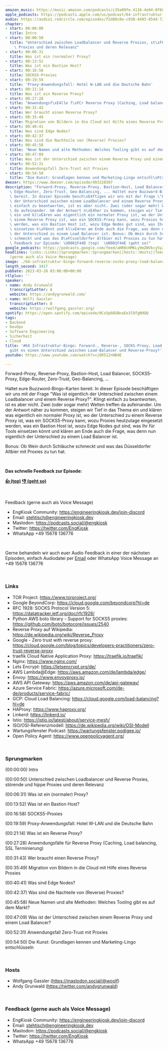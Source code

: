 ```yaml
---
amazon_music: https://music.amazon.com/podcasts/c35a09fe-4116-4e04-8f68-77d61b112e46/episodes/1a8f2a0b-f6fc-4581-8e8a-2148be86affa/engineering-kiosk-64-infrastruktur-bingo-forward--reverse--socks-proxy-load-balancing-und-gibt-es-einen-unterschied-zwischen-load-balancer-und-reverse-proxy
apple_podcasts: https://podcasts.apple.com/us/podcast/64-infrastruktur-bingo-forward-reverse-socks-proxy/id1603082924?i=1000606217974&uo=4
audio: https://audio1.redcircle.com/episodes/f2d89c8e-c938-4493-854d-72630d4f0d2d/stream.mp3
chapter:
- start: 00:00:00
  title: Intro
- start: 00:00:50
  title: "Unterschied zwischen Loadbalancer und Reverse Proxies, st\xF6rende und hippe\
    \ Proxies und deren Relevanz"
- start: 00:06:31
  title: Was ist ein (normaler) Proxy?
- start: 00:13:52
  title: Was ist ein Bastion Host?
- start: 00:16:58
  title: SOCKS5-Proxies
- start: 00:19:59
  title: 'Proxy-Anwendungsfall: Hotel W-LAN und die Deutsche Bahn'
- start: 00:21:14
  title: Was ist ein Reverse Proxy?
- start: 00:27:28
  title: "Anwendungsf\xE4lle f\xFCr Reverse Proxy (Caching, Load balancing, SSL Terminierung)"
- start: 00:31:43
  title: Wer braucht einen Reverse Proxy?
- start: 00:35:49
  title: Migration von Bildern in die Cloud mit Hilfe eines Reverse Proxies
- start: 00:40:41
  title: Was sind Edge Nodes?
- start: 00:42:37
  title: Was sind die Nachteile von (Reverse) Proxies?
- start: 00:45:58
  title: 'Neue Namen und alte Methoden: Welches Tooling gibt es auf dem Markt?'
- start: 00:47:09
  title: Was ist der Unterschied zwischen einem Reverse Proxy und einem Load Balancer?
- start: 00:52:31
  title: Anwendungsfall Zero-Trust mit Proxies
- start: 00:54:50
  title: "Die Kunst: Grundlagen kennen und Marketing-Lingo entschl\xFCsseln"
deezer: https://www.deezer.com/episode/493228507
description: "Forward-Proxy, Reverse-Proxy, Bastion-Host, Load Balancer, SOCKS5-Proxy,\
  \ Edge-Router, Zero-Trust, Geo-Balancing, ... Haltet eure Buzzword-Bingo-Karten\
  \ bereit. In dieser Episode besch\xE4ftigen wir uns mit der Frage \"Was ist eigentlich\
  \ der Unterschied zwischen einem Loadbalancer und einem Reverse Proxy?\". Klingt\
  \ einfach zu beantworten, ist es aber nicht. Zwei (oder sogar mehr) Welten treffen\
  \ da aufeinander. Um der Antwort n\xE4her zu kommen, steigen wir Tief in das Thema\
  \ ein und kl\xE4ren was eigentlich ein normaler Proxy ist, wo der Unterschied zu\
  \ einem Reverse Proxy ist, was ein SOCKS5-Proxy kann, wozu Proxies heutzutage eingesetzt\
  \ werden, was ein Bastion Host ist, wozu Edge Nodes gut sind, was Ihr f\xFCr Tools\
  \ einsetzen k\xF6nnt und kl\xE4ren am Ende auch die Frage, was denn nun eigentlich\
  \ der Unterschied zu einem Load Balancer ist. Bonus: Ob Wein durch Schl\xE4uche\
  \ schmeckt und was das D\xFCsseldorfer Altbier mit Proxies zu tun hat.  Das schnelle\
  \ Feedback zur Episode: \U0001F44D (top)  \U0001F44E (geht so)"
google_podcasts: https://podcasts.google.com/feed/aHR0cHM6Ly9mZWVkcy5yZWRjaXJjbGUuY29tLzBlY2ZkZmQ3LWZkYTEtNGMzZC05NTE1LTQ3NjcyN2Y5ZGY1ZQ/episode/NmM3Yzg4ZTktMWIyYi00ZDQwLTkxNTktN2Q0ZjE3MGY3MzIw?sa=X&ved=2ahUKEwidtN6t4P39AhU6vWoFHaxxDj8QkfYCegQIARAF
headlines: links::Links||sprungmarken::Sprungmarken||hosts::Hosts||feedback-gerne-auch-als-voice-message::Feedback
  (gerne auch als Voice Message)
image: ./64-infrastruktur-bingo-forward-reverse-socks-proxy-load-balancing-und-gibt-es-einen-unterschied-zwischen-load-balancer-und-reverse-proxy.jpg
length_second: 3417
pubDate: 2023-03-28 03:00:00+00:00
rtlplus: ''
speaker:
- name: Andy Grunwald
  transcriptLetter: A
  website: https://andygrunwald.com/
- name: Wolfi Gassler
  transcriptLetter: B
  website: https://wolfgang.gassler.org/
spotify: https://open.spotify.com/episode/0Cx5pbDGBnaEe3lOfgN9QQ
tags:
- Backend
- DevOps
- Software Engineering
- Sicherheit
- Cloud
title: '#64 Infrastruktur-Bingo: Forward-, Reverse-, SOCKS-Proxy, Load Balancing und
  gibt es einen Unterschied zwischen Load-Balancer und Reverse-Proxy?'
youtube: https://www.youtube.com/watch?v=j6R512nHB4E

---
```

<p>Forward-Proxy, Reverse-Proxy, Bastion-Host, Load Balancer, SOCKS5-Proxy, Edge-Router, Zero-Trust, Geo-Balancing, ...</p><p>Haltet eure Buzzword-Bingo-Karten bereit. In dieser Episode beschäftigen wir uns mit der Frage &#34;Was ist eigentlich der Unterschied zwischen einem Loadbalancer und einem Reverse Proxy?&#34;. Klingt einfach zu beantworten, ist es aber nicht. Zwei (oder sogar mehr) Welten treffen da aufeinander. Um der Antwort näher zu kommen, steigen wir Tief in das Thema ein und klären was eigentlich ein normaler Proxy ist, wo der Unterschied zu einem Reverse Proxy ist, was ein SOCKS5-Proxy kann, wozu Proxies heutzutage eingesetzt werden, was ein Bastion Host ist, wozu Edge Nodes gut sind, was Ihr für Tools einsetzen könnt und klären am Ende auch die Frage, was denn nun eigentlich der Unterschied zu einem Load Balancer ist.</p><p>Bonus: Ob Wein durch Schläuche schmeckt und was das Düsseldorfer Altbier mit Proxies zu tun hat.</p><p><br></p><p><strong>Das schnelle Feedback zur Episode:</strong></p><p><a href="https://api.openpodcast.dev/feedback/64/upvote" rel="nofollow"><strong>👍 (top)</strong></a><strong>  </strong><a href="https://api.openpodcast.dev/feedback/64/downvote" rel="nofollow"><strong>👎 (geht so)</strong></a></p><p><br></p><p>Feedback (gerne auch als Voice Message)</p><ul><li>EngKiosk Community: <a href="https://engineeringkiosk.dev/join-discord">https://engineeringkiosk.dev/join-discord</a> </li><li>Email: <a href="mailto:stehtisch@engineeringkiosk.dev" rel="nofollow">stehtisch@engineeringkiosk.dev</a></li><li>Mastodon: <a href="https://podcasts.social/@engkiosk" rel="nofollow">https://podcasts.social/@engkiosk</a></li><li>Twitter: <a href="https://twitter.com/EngKiosk" rel="nofollow">https://twitter.com/EngKiosk</a></li><li>WhatsApp +49 15678 136776</li></ul><p><br></p><p>Gerne behandeln wir auch euer Audio Feedback in einer der nächsten Episoden, einfach Audiodatei per <a href="https://engineeringkiosk.dev/kontakt/">Email</a> oder WhatsApp Voice Message an +49 15678 136776</p><p><br></p><h3 id="links">Links</h3><ul><li>TOR Project: <a href="https://www.torproject.org/" rel="nofollow">https://www.torproject.org/</a></li><li>Google BeyondCorp: <a href="https://cloud.google.com/beyondcorp?hl=de" rel="nofollow">https://cloud.google.com/beyondcorp?hl=de</a></li><li>RFC 1928: SOCKS Protocol Version 5: <a href="https://datatracker.ietf.org/doc/rfc1928/" rel="nofollow">https://datatracker.ietf.org/doc/rfc1928/</a></li><li>Python AWS boto library - Support for SOCKS5 proxies: <a href="https://github.com/boto/botocore/issues/2540" rel="nofollow">https://github.com/boto/botocore/issues/2540</a></li><li>Reverse Proxy auf Wikipedia: <a href="https://de.wikipedia.org/wiki/Reverse_Proxy" rel="nofollow">https://de.wikipedia.org/wiki/Reverse_Proxy</a></li><li>Google - Zero trust with reverse proxy: <a href="https://cloud.google.com/blog/topics/developers-practitioners/zero-trust-reverse-proxy" rel="nofollow">https://cloud.google.com/blog/topics/developers-practitioners/zero-trust-reverse-proxy</a></li><li>traefik Cloud Native Application Proxy: <a href="https://traefik.io/traefik/" rel="nofollow">https://traefik.io/traefik/</a></li><li>Nginx: <a href="https://www.nginx.com/" rel="nofollow">https://www.nginx.com/</a></li><li>Lets Encrypt: <a href="https://letsencrypt.org/de/" rel="nofollow">https://letsencrypt.org/de/</a></li><li>AWS Lambda@Edge: <a href="https://aws.amazon.com/de/lambda/edge/" rel="nofollow">https://aws.amazon.com/de/lambda/edge/</a></li><li>Envoy: <a href="https://www.envoyproxy.io/" rel="nofollow">https://www.envoyproxy.io/</a></li><li>AWS API Gateway: <a href="https://aws.amazon.com/de/api-gateway/" rel="nofollow">https://aws.amazon.com/de/api-gateway/</a></li><li>Azure Service Fabric: <a href="https://azure.microsoft.com/de-de/products/service-fabric/" rel="nofollow">https://azure.microsoft.com/de-de/products/service-fabric/</a></li><li>GCP: Cloud Load Balancing: <a href="https://cloud.google.com/load-balancing?hl=de" rel="nofollow">https://cloud.google.com/load-balancing?hl=de</a></li><li>HAProxy: <a href="https://www.haproxy.org/" rel="nofollow">https://www.haproxy.org/</a></li><li>Linkerd: <a href="https://linkerd.io/" rel="nofollow">https://linkerd.io/</a></li><li>Istio: <a href="https://istio.io/latest/about/service-mesh/" rel="nofollow">https://istio.io/latest/about/service-mesh/</a></li><li>ISO/OSI-Referenzmodell: <a href="https://de.wikipedia.org/wiki/OSI-Modell" rel="nofollow">https://de.wikipedia.org/wiki/OSI-Modell</a></li><li>Wartungsfenster Podcast: <a href="https://wartungsfenster.podigee.io/" rel="nofollow">https://wartungsfenster.podigee.io/</a></li><li>Open Policy Agent: <a href="https://www.openpolicyagent.org/" rel="nofollow">https://www.openpolicyagent.org/</a></li></ul><p><br></p><h3 id="sprungmarken">Sprungmarken</h3><p>(00:00:00) Intro</p><p>(00:00:50) Unterschied zwischen Loadbalancer und Reverse Proxies, störende und hippe Proxies und deren Relevanz</p><p>(00:06:31) Was ist ein (normaler) Proxy?</p><p>(00:13:52) Was ist ein Bastion Host?</p><p>(00:16:58) SOCKS5-Proxies</p><p>(00:19:59) Proxy-Anwendungsfall: Hotel W-LAN und die Deutsche Bahn</p><p>(00:21:14) Was ist ein Reverse Proxy?</p><p>(00:27:28) Anwendungsfälle für Reverse Proxy (Caching, Load balancing, SSL Terminierung)</p><p>(00:31:43) Wer braucht einen Reverse Proxy?</p><p>(00:35:49) Migration von Bildern in die Cloud mit Hilfe eines Reverse Proxies</p><p>(00:40:41) Was sind Edge Nodes?</p><p>(00:42:37) Was sind die Nachteile von (Reverse) Proxies?</p><p>(00:45:58) Neue Namen und alte Methoden: Welches Tooling gibt es auf dem Markt?</p><p>(00:47:09) Was ist der Unterschied zwischen einem Reverse Proxy und einem Load Balancer?</p><p>(00:52:31) Anwendungsfall Zero-Trust mit Proxies</p><p>(00:54:50) Die Kunst: Grundlagen kennen und Marketing-Lingo entschlüsseln</p><p><br></p><h3 id="hosts">Hosts</h3><ul><li>Wolfgang Gassler (<a href="https://mastodon.social/@woolf" rel="nofollow">https://mastodon.social/@woolf</a>)</li><li>Andy Grunwald (<a href="https://twitter.com/andygrunwald" rel="nofollow">https://twitter.com/andygrunwald</a>)</li></ul><p><br></p><h3 id="feedback-gerne-auch-als-voice-message">Feedback (gerne auch als Voice Message)</h3><ul><li>EngKiosk Community: <a href="https://engineeringkiosk.dev/join-discord">https://engineeringkiosk.dev/join-discord</a> </li><li>Email: <a href="mailto:stehtisch@engineeringkiosk.dev" rel="nofollow">stehtisch@engineeringkiosk.dev</a></li><li>Mastodon: <a href="https://podcasts.social/@engkiosk" rel="nofollow">https://podcasts.social/@engkiosk</a></li><li>Twitter: <a href="https://twitter.com/EngKiosk" rel="nofollow">https://twitter.com/EngKiosk</a></li><li>WhatsApp +49 15678 136776</li></ul>